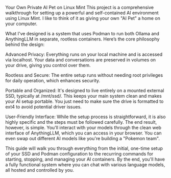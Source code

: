 Your Own Private AI Pet on Linux Mint
This project is a comprehensive walkthrough for setting up a powerful and self-contained AI environment using Linux Mint. I like to think of it as giving your own "AI Pet" a home on your computer.





What I've designed is a system that uses Podman to run both Ollama and AnythingLLM in separate, rootless containers. Here’s the core philosophy behind the design:



Advanced Privacy: Everything runs on your local machine and is accessed via localhost. Your data and conversations are preserved in volumes on your drive, giving you control over them.




Rootless and Secure: The entire setup runs without needing root privileges for daily operation, which enhances security.



Portable and Organized: It's designed to live entirely on a mounted external SSD, typically at /mnt/ssd/. This keeps your main system clean and makes your AI setup portable. You just need to make sure the drive is formatted to ext4 to avoid potential driver issues.



User-Friendly Interface: While the setup process is straightforward, it is also highly specific and the steps must be followed carefully. The end result, however, is simple. You'll interact with your models through the clean web interface of AnythingLLM, which you can access in your browser. You can even swap out different AI models like you're building a "Pokemon team".


This guide will walk you through everything from the initial, one-time setup of your SSD and Podman configuration to the recurring commands for starting, stopping, and managing your AI containers. By the end, you'll have a fully functional system where you can chat with various language models, all hosted and controlled by you.
